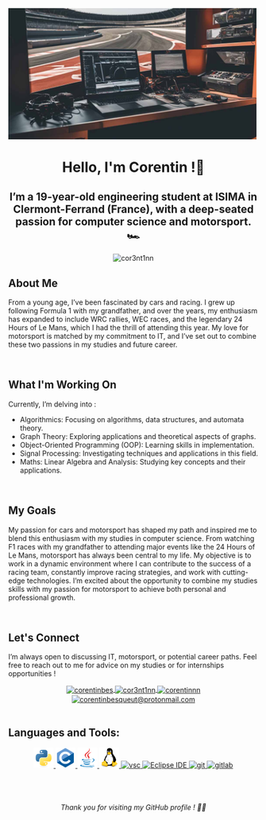 <div style="display:flex; justify-content:center; width:500px; ">
  <img src="./banniere2.jpg" alt="Banner" width="500px">
</div>



<h1 align="center">Hello, I'm Corentin !👋</h1>
<h2 align="center">I’m a 19-year-old engineering student at ISIMA in Clermont-Ferrand (France), with a deep-seated passion for computer science and motorsport. 🏎️</h2>

<p align="center"> 
  <img src="https://komarev.com/ghpvc/?username=cor3nt1nn&label=Profile%20Views&color=001eff&style=flat" alt="cor3nt1nn" /> 
</p>

  <h2 align="left">About Me</h2>
    <p>
      From a young age, I’ve been fascinated by cars and racing. I grew up following Formula 1 with my grandfather, and over the years, my enthusiasm has expanded to include WRC rallies, WEC races, and the legendary 24 Hours       of Le Mans, which I had the thrill of attending this year. My love for motorsport is matched by my commitment to IT, and I’ve set out to combine these two passions in my studies and future career.
    </p>
<br>  
  <h2 align="left">What I'm Working On</h2>
    <p>
      Currently, I’m delving into :
     <ul>
      <li>
        Algorithmics: Focusing on algorithms, data structures, and automata theory.
      </li>
      <li>
        Graph Theory: Exploring applications and theoretical aspects of graphs.
      </li>
      <li>
        Object-Oriented Programming (OOP): Learning skills in implementation.
      </li>
      <li>
        Signal Processing: Investigating techniques and applications in this field.
      </li>
      <li>
        Maths: Linear Algebra and Analysis: Studying key concepts and their applications.
      </li>
     </ul>
    </p>
<br>
  <h2 align="left">My Goals</h2>
  <p>
        My passion for cars and motorsport has shaped my path and inspired me to blend this enthusiasm with my studies in computer science. From watching F1 races with my grandfather to attending major events like the 24 Hours of Le Mans, motorsport has always been central to my life. My objective is to work in a dynamic environment where I can contribute to the success of a racing team, constantly improve racing strategies, and work with cutting-edge technologies. I’m excited about the opportunity to combine my studies skills with my passion for motorsport to achieve both personal and professional growth.
  </p>
  
<br>
  <h2 align="left">Let's Connect</h2>
    <p>I’m always open to discussing IT, motorsport, or potential career paths. Feel free to reach out to me for advice on my studies or for internships opportunities !</p>
    <div align="center">
      <a href="https://linkedin.com/in/corentinbes" target="_blank">
        <img align="center" src="https://raw.githubusercontent.com/rahuldkjain/github-profile-readme-generator/master/src/images/icons/Social/linked-in-alt.svg" alt="corentinbes" height="30" width="40" />
      </a>
      <a href="https://instagram.com/cor3nt1nn" target="_blank">
        <img align="center" src="https://raw.githubusercontent.com/rahuldkjain/github-profile-readme-generator/master/src/images/icons/Social/instagram.svg" alt="cor3nt1nn" height="30" width="40" />
      </a>
      <a href="https://discordapp.com/users/474654075020115979" target="_blank">
        <img align="center" src="https://raw.githubusercontent.com/rahuldkjain/github-profile-readme-generator/master/src/images/icons/Social/discord.svg" alt="corentinnn" height="30" width="40" />
      </a>
      <a href="corentinbesqueut@protonmail.com" target="_blank">
        <img align="center" src="https://www.vectorlogo.zone/logos/gmail/gmail-icon.svg" alt="corentinbesqueut@protonmail.com" height="30" width="40" />
      </a>
    </div>
<br>
  <h2>Languages and Tools:</h2>
    <div align="center">
      <a href="https://www.python.org" target="_blank" rel="noreferrer"> 
        <img src="https://raw.githubusercontent.com/devicons/devicon/master/icons/python/python-original.svg" alt="python" width="40" height="40"/> 
      </a>
      <a href="https://www.cprogramming.com/" target="_blank" rel="noreferrer"> 
        <img src="https://raw.githubusercontent.com/devicons/devicon/master/icons/c/c-original.svg" alt="c" width="40" height="40"/> 
      </a> 
      <a href="https://www.java.com" target="_blank" rel="noreferrer"> 
        <img src="https://raw.githubusercontent.com/devicons/devicon/master/icons/java/java-original.svg" alt="java" width="40" height="40"/> 
      </a> 
      <a href="https://www.linux.org/" target="_blank" rel="noreferrer"> 
        <img src="https://raw.githubusercontent.com/devicons/devicon/master/icons/linux/linux-original.svg" alt="linux" width="40" height="40"/> 
      </a>
      <a href="https://code.visualstudio.com/" target="_blank" rel="noreferrer"> 
        <img src="https://commons.wikimedia.org/wiki/File:Visual_Studio_Code_1.35_icon.svg" alt="vsc" width="40" height="40"/> 
      </a>
      <a href="https://eclipseide.org/" target="_blank" rel="noreferrer"> 
        <img src="https://upload.wikimedia.org/wikipedia/commons/c/cf/Eclipse-SVG.svg" alt="Eclipse IDE" width="40" height="40"/> 
      </a>
      <a href="https://git-scm.com/" target="_blank" rel="noreferrer"> 
        <img src="https://www.vectorlogo.zone/logos/git-scm/git-scm-icon.svg" alt="git" width="40" height="40"/> 
      </a>
      <a href="https://gitlab.com/" target="_blank" rel="noreferrer"> 
        <img src="https://www.vectorlogo.zone/logos/gitlab/gitlab-icon.svg" alt="gitlab" width="40" height="40"/> 
      </a>
   </div>
<br>
<br>
<br>
<br>
<div align="center">
<i>Thank you for visiting my GitHub profile ! 🚗💨</i>
</div>
</body>

